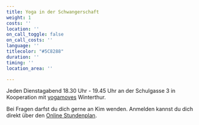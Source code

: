 ```yaml
---
title: Yoga in der Schwangerschaft
weight: 1
costs: ''
location: ''
on_call_toggle: false
on_call_costs: ''
language: ''
titlecolor: "#5C8288"
duration: ''
timing: ''
location_area: ''

---
```

Jeden Dienstagabend 18.30 Uhr - 19.45 Uhr an der Schulgasse 3 in Kooperation mit [yogamoves](https://www.yoga-moves.ch/news-uebersicht/yoga-in-der-schwangerschaft "yogamoves") Winterthur.

Bei Fragen darfst du dich gerne an Kim wenden. Anmelden kannst du dich direkt über den [Online Stundenplan](https://www.eversports.ch/widget/w/4793zm "Online Stundenplan").
